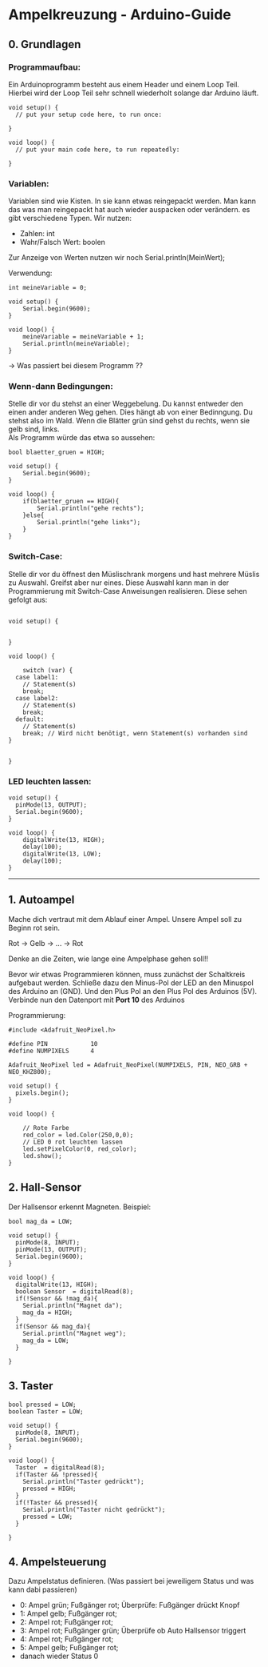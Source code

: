 # Ampelkreuzung - Arduino-Guide

## 0. Grundlagen

### Programmaufbau:
Ein Arduinoprogramm besteht aus einem Header und einem Loop Teil.
Hierbei wird der Loop Teil sehr schnell wiederholt solange dar Arduino läuft.

```
void setup() {
  // put your setup code here, to run once:

}

void loop() {
  // put your main code here, to run repeatedly:

}
```
### Variablen:
Variablen sind wie Kisten. In sie kann etwas reingepackt werden. Man kann das was man reingepackt hat auch wieder auspacken oder verändern. es gibt verschiedene Typen. Wir nutzen:
- Zahlen: int
- Wahr/Falsch Wert: boolen

Zur Anzeige von Werten nutzen wir noch Serial.println(MeinWert);

Verwendung:

```
int meineVariable = 0;

void setup() {
    Serial.begin(9600);
}

void loop() {
    meineVariable = meineVariable + 1;
    Serial.println(meineVariable);
}
```
-> Was passiert bei diesem Programm ??

### Wenn-dann Bedingungen:
Stelle dir vor du stehst an einer Weggebelung. Du kannst entweder den einen ander anderen Weg gehen. Dies hängt ab von einer Bedinngung. Du stehst also im Wald. Wenn die Blätter grün sind gehst du rechts, wenn sie gelb sind, links.
<br>Als Programm würde das etwa so aussehen:
```
bool blaetter_gruen = HIGH;

void setup() {
    Serial.begin(9600);
}

void loop() {
    if(blaetter_gruen == HIGH){
        Serial.println("gehe rechts");
    }else{
        Serial.println("gehe links");
    }
}
```

### Switch-Case:

Stelle dir vor du öffnest den Müslischrank morgens und hast mehrere Müslis zu Auswahl. Greifst aber nur eines. Diese Auswahl kann man in der Programmierung mit Switch-Case Anweisungen realisieren. Diese sehen gefolgt aus:

```

void setup() {
  

}

void loop() {

    switch (var) {
  case label1:
    // Statement(s)
    break;
  case label2:
    // Statement(s)
    break;
  default:
    // Statement(s)
    break; // Wird nicht benötigt, wenn Statement(s) vorhanden sind
}
  

}

```

### LED leuchten lassen:


```
void setup() {
  pinMode(13, OUTPUT);
  Serial.begin(9600);
}

void loop() {
    digitalWrite(13, HIGH);
    delay(100);
    digitalWrite(13, LOW);
    delay(100);
}
```




___

## 1. Autoampel

Mache dich vertraut mit dem Ablauf einer Ampel.
Unsere Ampel soll zu Beginn rot sein.

Rot -> Gelb -> ... -> Rot

Denke an die Zeiten, wie lange eine Ampelphase gehen soll!!

Bevor wir etwas Programmieren können, muss zunächst der Schaltkreis aufgebaut werden. 
Schließe dazu den Minus-Pol der LED an den Minuspol des Arduino an (GND). Und den Plus Pol an den Plus Pol des Arduinos (5V).
Verbinde nun den Datenport mit **Port 10** des Arduinos

Programmierung:

```
#include <Adafruit_NeoPixel.h>

#define PIN            10
#define NUMPIXELS      4

Adafruit_NeoPixel led = Adafruit_NeoPixel(NUMPIXELS, PIN, NEO_GRB + NEO_KHZ800);

void setup() {
  pixels.begin();
}

void loop() {
    
    // Rote Farbe
    red_color = led.Color(250,0,0);
    // LED 0 rot leuchten lassen
    led.setPixelColor(0, red_color);
    led.show();
}
```

## 2. Hall-Sensor

Der Hallsensor erkennt Magneten. Beispiel:

```
bool mag_da = LOW;

void setup() {
  pinMode(8, INPUT);
  pinMode(13, OUTPUT);
  Serial.begin(9600);
}

void loop() {
  digitalWrite(13, HIGH);
  boolean Sensor  = digitalRead(8);
  if(!Sensor && !mag_da){
    Serial.println("Magnet da");
    mag_da = HIGH;
  }
  if(Sensor && mag_da){
    Serial.println("Magnet weg");
    mag_da = LOW;
  }

}
```


## 3. Taster

```
bool pressed = LOW;
boolean Taster = LOW;

void setup() {
  pinMode(8, INPUT);
  Serial.begin(9600);
}

void loop() {
  Taster  = digitalRead(8);
  if(Taster && !pressed){
    Serial.println("Taster gedrückt");
    pressed = HIGH;
  }
  if(!Taster && pressed){
    Serial.println("Taster nicht gedrückt");
    pressed = LOW;
  }

}

```
## 4. Ampelsteuerung
Dazu  Ampelstatus definieren. (Was passiert bei jeweiligem Status und was kann dabi passieren)
- 0: Ampel grün; Fußgänger rot; Überprüfe: Fußgänger drückt Knopf
- 1: Ampel gelb; Fußgänger rot;
- 2: Ampel rot; Fußgänger rot;
- 3: Ampel rot; Fußgänger grün;
Überprüfe ob Auto Hallsensor triggert
- 4: Ampel rot; Fußgänger rot;
- 5: Ampel gelb; Fußgänger rot;
- danach wieder Status 0 

